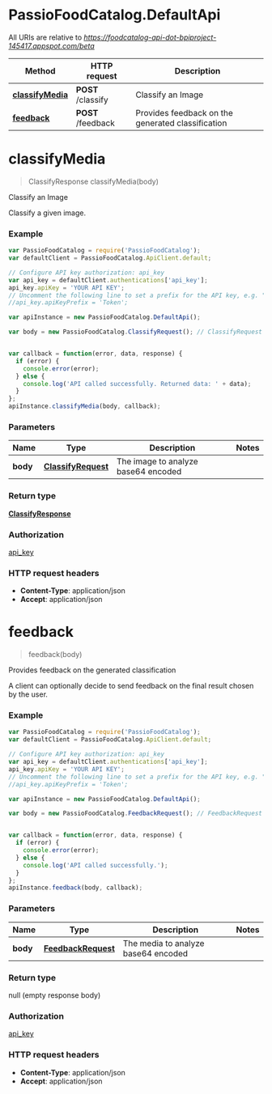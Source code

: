 # PassioFoodCatalog.DefaultApi

All URIs are relative to *https://foodcatalog-api-dot-bpiproject-145417.appspot.com/beta*

Method | HTTP request | Description
------------- | ------------- | -------------
[**classifyMedia**](DefaultApi.md#classifyMedia) | **POST** /classify | Classify an Image
[**feedback**](DefaultApi.md#feedback) | **POST** /feedback | Provides feedback on the generated classification


<a name="classifyMedia"></a>
# **classifyMedia**
> ClassifyResponse classifyMedia(body)

Classify an Image

Classify a given image. 

### Example
```javascript
var PassioFoodCatalog = require('PassioFoodCatalog');
var defaultClient = PassioFoodCatalog.ApiClient.default;

// Configure API key authorization: api_key
var api_key = defaultClient.authentications['api_key'];
api_key.apiKey = 'YOUR API KEY';
// Uncomment the following line to set a prefix for the API key, e.g. "Token" (defaults to null)
//api_key.apiKeyPrefix = 'Token';

var apiInstance = new PassioFoodCatalog.DefaultApi();

var body = new PassioFoodCatalog.ClassifyRequest(); // ClassifyRequest | The image to analyze base64 encoded


var callback = function(error, data, response) {
  if (error) {
    console.error(error);
  } else {
    console.log('API called successfully. Returned data: ' + data);
  }
};
apiInstance.classifyMedia(body, callback);
```

### Parameters

Name | Type | Description  | Notes
------------- | ------------- | ------------- | -------------
 **body** | [**ClassifyRequest**](ClassifyRequest.md)| The image to analyze base64 encoded | 

### Return type

[**ClassifyResponse**](ClassifyResponse.md)

### Authorization

[api_key](../README.md#api_key)

### HTTP request headers

 - **Content-Type**: application/json
 - **Accept**: application/json

<a name="feedback"></a>
# **feedback**
> feedback(body)

Provides feedback on the generated classification

A client can optionally decide to send feedback on the final result chosen by the user. 

### Example
```javascript
var PassioFoodCatalog = require('PassioFoodCatalog');
var defaultClient = PassioFoodCatalog.ApiClient.default;

// Configure API key authorization: api_key
var api_key = defaultClient.authentications['api_key'];
api_key.apiKey = 'YOUR API KEY';
// Uncomment the following line to set a prefix for the API key, e.g. "Token" (defaults to null)
//api_key.apiKeyPrefix = 'Token';

var apiInstance = new PassioFoodCatalog.DefaultApi();

var body = new PassioFoodCatalog.FeedbackRequest(); // FeedbackRequest | The media to analyze base64 encoded


var callback = function(error, data, response) {
  if (error) {
    console.error(error);
  } else {
    console.log('API called successfully.');
  }
};
apiInstance.feedback(body, callback);
```

### Parameters

Name | Type | Description  | Notes
------------- | ------------- | ------------- | -------------
 **body** | [**FeedbackRequest**](FeedbackRequest.md)| The media to analyze base64 encoded | 

### Return type

null (empty response body)

### Authorization

[api_key](../README.md#api_key)

### HTTP request headers

 - **Content-Type**: application/json
 - **Accept**: application/json

